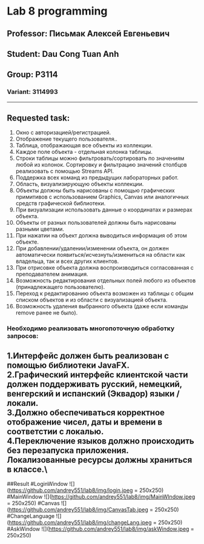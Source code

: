 # Lab 8 programming
## Professor: **Письмак Алексей Евгеньевич**
## Student: Dau Cong Tuan Anh
## Group: P3114
### Variant: 3114993
------------------------------------------------------------------------------------
## Requested task:
1. Окно с авторизацией/регистрацией.
2. Отображение текущего пользователя..
3. Таблица, отображающая все объекты из коллекции.
4. Каждое поле объекта - отдельная колонка таблицы.
5. Строки таблицы можно фильтровать/сортировать по значениям любой из колонок. Сортировку и фильтрацию значений столбцов реализовать с помощью Streams API.
6. Поддержка всех команд из предыдущих лабораторных работ.
7. Область, визуализирующую объекты коллекции.
8. Объекты должны быть нарисованы с помощью графических примитивов с использованием Graphics, Canvas или аналогичных средств графической библиотеки.
9. При визуализации использовать данные о координатах и размерах объекта.
10. Объекты от разных пользователей должны быть нарисованы разными цветами.
11. При нажатии на объект должна выводиться информация об этом объекте.
12. При добавлении/удалении/изменении объекта, он должен автоматически появиться/исчезнуть/измениться  на области как владельца, так и всех других клиентов.
13. При отрисовке объекта должна воспроизводиться согласованная с преподавателем анимация.
14. Возможность редактирования отдельных полей любого из объектов (принадлежащего пользователю).
15. Переход к редактированию объекта возможен из таблицы с общим списком объектов и из области с визуализацией объекта.
16. Возможность удаления выбранного объекта (даже если команды remove ранее не было).
### Необходимо реализовать многопоточную обработку запросов:
1.Интерфейс должен быть реализован с помощью библиотеки JavaFX.\
2.Графический интерфейс клиентской части должен поддерживать русский, немецкий, венгерский и испанский (Эквадор) языки / локали.\
3.Должно обеспечиваться корректное отображение чисел, даты и времени в соответстии с локалью.\
4.Переключение языков должно происходить без перезапуска приложения. Локализованные ресурсы должны храниться в классе.\
--------------------------------------------------------------------------------
##Result
#LoginWindow
![](https://github.com/andrey551/lab8/img/login.jpeg = 250x250)
#MainWindow
![](https://github.com/andrey551/lab8/img/MainWIndow.jpeg = 250x250)
#Canvas
![](https://github.com/andrey551/lab8/img/CanvasTab.jpeg = 250x250)
#ChangeLanguage
![](https://github.com/andrey551/lab8/img/changeLang.jpeg = 250x250)
#AskWindow
![](https://github.com/andrey551/lab8/img/askWindow.jpeg = 250x250)

